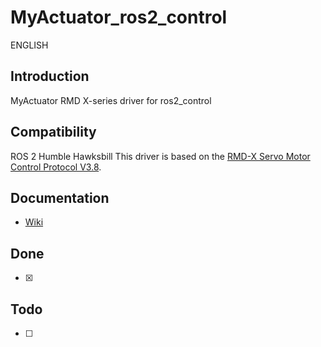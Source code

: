 # MyActuator_ros2_control
ENGLISH 
## Introduction
MyActuator RMD X-series driver for ros2_control
## Compatibility
ROS 2 Humble Hawksbill
This driver is based on the [RMD-X Servo Motor Control Protocol V3.8](https://www.myactuator.com/_files/ugd/cab28a_0d661f6bcbc94a0882ceed465e4039ce.docx).
## Documentation
- [Wiki](https://github.com/)
## Done
- [x] 
## Todo
- [ ] 